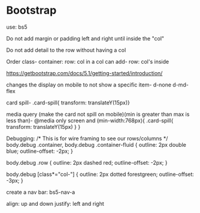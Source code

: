 # Bootstrap
use: bs5

Do not add margin or padding left and right until inside the "col"

Do not add detail to the row without having a col

Order class- container: row: col
in a col can add- row: col's inside

https://getbootstrap.com/docs/5.1/getting-started/introduction/

<link href="https://cdn.jsdelivr.net/npm/bootstrap@5.1.2/dist/css/bootstrap.min.css" rel="stylesheet" integrity="sha384-uWxY/CJNBR+1zjPWmfnSnVxwRheevXITnMqoEIeG1LJrdI0GlVs/9cVSyPYXdcSF" crossorigin="anonymous">

changes the display on mobile to not show a specific item- d-none d-md-flex

card spill- .card-spill{ transform: translateY(15px)}

media query (make the card not spill on mobile)(min is greater than max is less than)- 
@media only screen and (min-width:768px){
.card-spill{
transform: translateY(15px)
}
}

Debugging:
/* This is for wire framing to see our rows/columns */
body.debug .container,
body.debug .container-fluid {
  outline: 2px double blue;
  outline-offset: -2px;
}

body.debug .row {
  outline: 2px dashed red;
  outline-offset: -2px;
}

body.debug [class*="col-"] {
  outline: 2px dotted forestgreen;
  outline-offset: -3px;
}

create a nav bar: bs5-nav-a

align: up and down
justify: left and right